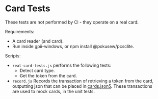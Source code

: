 # Card Tests

These tests are not performed by CI - they operate on a real card.

Requirements:
* A card reader (and card).
* Run inside gpii-windows, or npm install @pokusew/pcsclite.

Scripts:
* `real-card-tests.js` performs the following tests:
    * Detect card type.
    * Get the token from the card.
* `record.js` Records the transaction of retrieving a token from the card, outputting json that can be placed in
[cards.json5](../testData/cards.json5). These transactions are used to mock cards, in the unit tests. 

